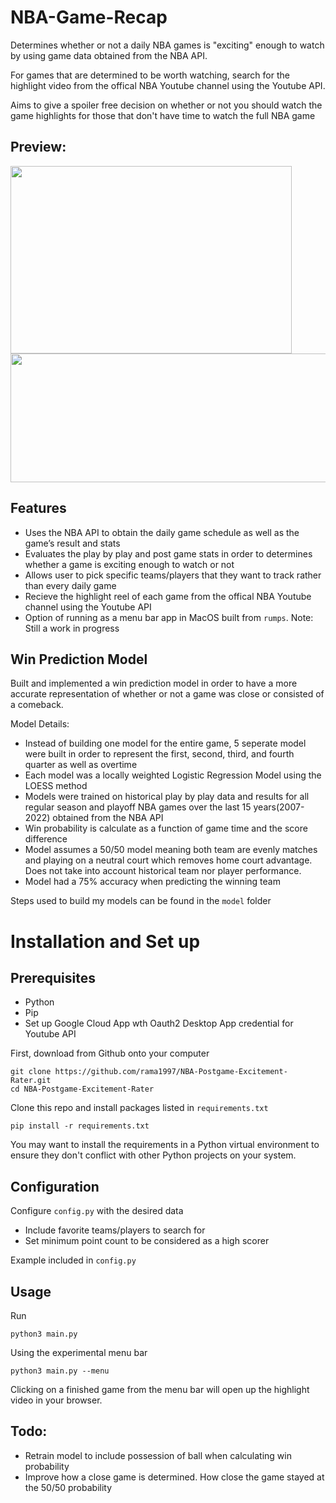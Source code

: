 # NBA-Game-Recap

Determines whether or not a daily NBA games is "exciting" enough to watch by using game data obtained from the NBA API.

For games that are determined to be worth watching, search for the highlight video from the offical NBA Youtube channel using the Youtube API.

Aims to give a spoiler free decision on whether or not you should watch the game highlights for those that don't have time to watch the full NBA game

## Preview:
<img src="https://i.imgur.com/hZdKpEu.png" width="450" height="300" />
<img src="https://imgur.com/a/87PVoRe" width="680" height="206" />


## Features
- Uses the NBA API to obtain the daily game schedule as well as the game’s result and stats
- Evaluates the play by play and post game stats in order to determines whether a game is exciting enough to watch or not
- Allows user to pick specific teams/players that they want to track rather than every daily game
- Recieve the highlight reel of each game from the offical NBA Youtube channel using the Youtube API
- Option of running as a menu bar app in MacOS built from `rumps`. Note: Still a work in progress


## Win Prediction Model
Built and implemented a win prediction model in order to have a more accurate representation of whether or not a game was close or consisted of a comeback.

Model Details:
- Instead of building one model for the entire game, 5 seperate model were built in order to represent the first, second, third, and fourth quarter as well as overtime
- Each model was a locally weighted Logistic Regression Model using the LOESS method
- Models were trained on historical play by play data and results for all regular season and playoff NBA games over the last 15 years(2007-2022) obtained from the NBA API 
- Win probability is calculate as a function of game time and the score difference
- Model assumes a 50/50 model meaning both team are evenly matches and playing on a neutral court which removes home court advantage. Does not take into account historical team nor player performance.
- Model had a 75% accuracy when predicting the winning team

Steps used to build my models can be found in the `model` folder

# Installation and Set up
## Prerequisites
- Python
- Pip 
- Set up Google Cloud App wth Oauth2 Desktop App credential for Youtube API 

First, download from Github onto your computer
```
git clone https://github.com/rama1997/NBA-Postgame-Excitement-Rater.git
cd NBA-Postgame-Excitement-Rater
```

Clone this repo and install packages listed in `requirements.txt`

```
pip install -r requirements.txt
```

You may want to install the requirements in a Python virtual environment to ensure they don't conflict with other Python projects on your system.

## Configuration
Configure `config.py` with the desired data

- Include favorite teams/players to search for
- Set minimum point count to be considered as a high scorer

Example included in `config.py`

## Usage
Run 
```
python3 main.py
```

Using the experimental menu bar 
```
python3 main.py --menu
```
Clicking on a finished game from the menu bar will open up the highlight video in your browser.

## Todo:
- Retrain model to include possession of ball when calculating win probability
- Improve how a close game is determined. How close the game stayed at the 50/50 probability
